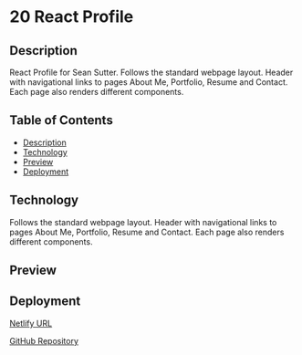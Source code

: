 # 20 React Profile 

## Description

React Profile for Sean Sutter. Follows the standard webpage layout. Header with navigational links to pages About Me, Portfolio, Resume and Contact. Each page also renders different components.


## Table of Contents
- [Description](#description)
- [Technology](#technology)
- [Preview](#preivew)
- [Deployment](#deployment)

## Technology

Follows the standard webpage layout. Header with navigational links to pages About Me, Portfolio, Resume and Contact. Each page also renders different components.

## Preview

## Deployment 

[Netlify URL](https://frolicking-froyo-266e51.netlify.app/)

[GitHub Repository](https://github.com/seanwsutter/20-react-profile-sws)


